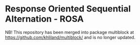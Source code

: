 # Response Oriented Sequential Alternation - ROSA

NB! This repository has been merged into package multiblock at https://github.com/khliland/multiblock/ and is no longer updated.
